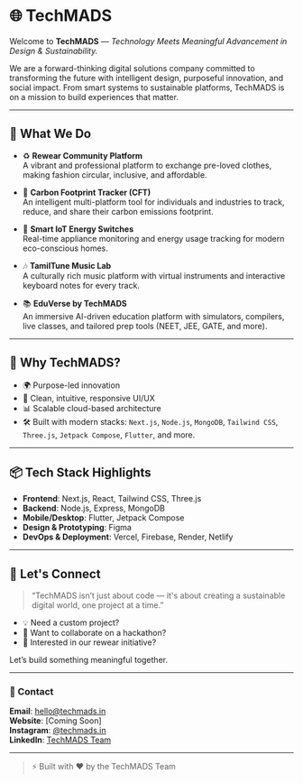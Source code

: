 # 🌐 TechMADS

Welcome to **TechMADS** — *Technology Meets Meaningful Advancement in Design & Sustainability.*

We are a forward-thinking digital solutions company committed to transforming the future with intelligent design, purposeful innovation, and social impact. From smart systems to sustainable platforms, TechMADS is on a mission to build experiences that matter.

---

## 🚀 What We Do

- ♻️ **Rewear Community Platform**  
  A vibrant and professional platform to exchange pre-loved clothes, making fashion circular, inclusive, and affordable.

- 🌱 **Carbon Footprint Tracker (CFT)**  
  An intelligent multi-platform tool for individuals and industries to track, reduce, and share their carbon emissions footprint.

- 🏡 **Smart IoT Energy Switches**  
  Real-time appliance monitoring and energy usage tracking for modern eco-conscious homes.

- 🎶 **TamilTune Music Lab**  
  A culturally rich music platform with virtual instruments and interactive keyboard notes for every track.

- 📚 **EduVerse by TechMADS**  
  An immersive AI-driven education platform with simulators, compilers, live classes, and tailored prep tools (NEET, JEE, GATE, and more).

---

## 🧠 Why TechMADS?

- 🌍 Purpose-led innovation  
- 🎨 Clean, intuitive, responsive UI/UX  
- 📊 Scalable cloud-based architecture  
- 🛠️ Built with modern stacks: `Next.js`, `Node.js`, `MongoDB`, `Tailwind CSS`, `Three.js`, `Jetpack Compose`, `Flutter`, and more.

---

## 📦 Tech Stack Highlights

- **Frontend**: Next.js, React, Tailwind CSS, Three.js  
- **Backend**: Node.js, Express, MongoDB  
- **Mobile/Desktop**: Flutter, Jetpack Compose  
- **Design & Prototyping**: Figma  
- **DevOps & Deployment**: Vercel, Firebase, Render, Netlify  

---

## 🤝 Let's Connect

> “TechMADS isn’t just about code — it's about creating a sustainable digital world, one project at a time.”

- 💡 Need a custom project?  
- 🧪 Want to collaborate on a hackathon?  
- 🧵 Interested in our rewear initiative?

Let’s build something meaningful together.

---

### 🔗 Contact

**Email**: hello@techmads.in  
**Website**: [Coming Soon]  
**Instagram**: [@techmads.in](https://instagram.com/techmads.in)  
**LinkedIn**: [TechMADS Team](https://linkedin.com)

---

> ⚡ Built with ❤️ by the TechMADS Team
